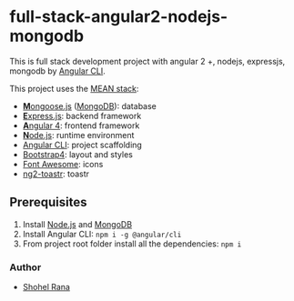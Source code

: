 # full-stack-angular2-nodejs-mongodb
This is full stack development project with angular 2 +, nodejs, expressjs, mongodb by [Angular CLI](https://github.com/angular/angular-cli).

This project uses the [MEAN stack](https://en.wikipedia.org/wiki/MEAN_(software_bundle)):
* [**M**ongoose.js](http://www.mongoosejs.com) ([MongoDB](https://www.mongodb.com)): database
* [**E**xpress.js](http://expressjs.com): backend framework
* [**A**ngular 4](https://angular.io): frontend framework
* [**N**ode.js](https://nodejs.org): runtime environment
* [Angular CLI](https://cli.angular.io): project scaffolding
* [Bootstrap4](https://v4-alpha.getbootstrap.com/): layout and styles
* [Font Awesome](http://fontawesome.io): icons
* [ng2-toastr](https://github.com/PointInside/ng2-toastr): toastr

## Prerequisites
1. Install [Node.js](https://nodejs.org) and [MongoDB](https://www.mongodb.com)
2. Install Angular CLI: `npm i -g @angular/cli`
3. From project root folder install all the dependencies: `npm i`

### Author
* [Shohel Rana](https://github.com/mdshohelrana)